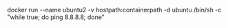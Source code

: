 docker run --name ubuntu2 -v hostpath:containerpath -d ubuntu /bin/sh -c "while true; do ping 8.8.8.8; done"
